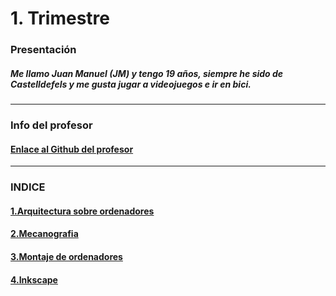 # 1. Trimestre

### Presentación

##### Me llamo Juan Manuel (JM) y tengo 19 años, siempre he sido de Castelldefels y me gusta jugar a videojuegos e ir en bici.

---

### Info del profesor

#### [Enlace al Github del profesor](https://github.com/d-prieto)

---

### INDICE

#### [1.Arquitectura sobre ordenadores](https://github.com/Baultek/1-Trimestre/blob/main/Arquitectura%20de%20Ordenadores.md#arquitectura-de-ordenadores)

#### [2.Mecanografia](https://github.com/Baultek/1-Trimestre/blob/main/Mecanografia.md#cursomecami-velocidad-media-a-sido-de-166ppm)

#### [3.Montaje de ordenadores](https://github.com/Baultek/1-Trimestre/blob/main/Montaje%20de%20Ordenadores.md#montaje-de-del-ordenador)

#### [4.Inkscape](https://github.com/Baultek/1-Trimestre/blob/main/Inkscape.md#inkscape)

